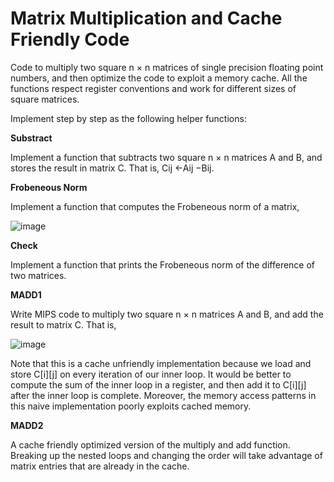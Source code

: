 # Matrix Multiplication and Cache Friendly Code
Code to multiply two square n × n matrices of single precision floating point numbers, and then optimize the code to exploit a memory cache. All the functions respect register conventions and work for different sizes of square matrices.

Implement step by step as the following helper functions:

**Substract**

Implement a function that subtracts two square n × n matrices A and B, and stores the result in matrix C. That is, Cij ←Aij −Bij.

**Frobeneous Norm**

Implement a function that computes the Frobeneous norm of a matrix,

![image](https://user-images.githubusercontent.com/68981504/148159452-441661dd-24eb-4865-8ed1-519f7b2ea3c6.png)

**Check**

Implement a function that prints the Frobeneous norm of the difference of two matrices. 

**MADD1**

Write MIPS code to multiply two square n × n matrices A and B, and add the result to matrix C. That is,

![image](https://user-images.githubusercontent.com/68981504/148159570-59c2e1c1-d312-453f-93a7-fbdbb6831b3f.png)

Note that this is a cache unfriendly implementation because we load and store C[i][j] on every iteration of our inner loop. It would be better to compute the sum of the inner loop in a register, and then add it to C[i][j] after the inner loop is complete. Moreover, the memory access patterns in this naive implementation poorly exploits cached memory.

**MADD2**

A cache friendly optimized version of the multiply and add function. Breaking up the nested loops and changing the order will take advantage of matrix entries that are already in the cache.
